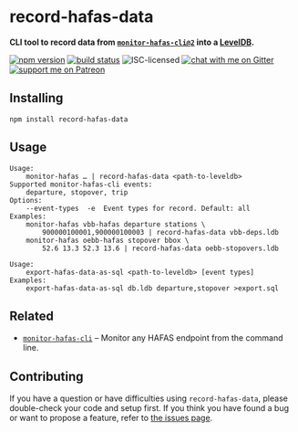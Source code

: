 # record-hafas-data

**CLI tool to record data from [`monitor-hafas-cli@2`](https://github.com/derhuerst/monitor-hafas-cli) into a [LevelDB](https://github.com/google/leveldb).**

[![npm version](https://img.shields.io/npm/v/record-hafas-data.svg)](https://www.npmjs.com/package/record-hafas-data)
[![build status](https://api.travis-ci.org/derhuerst/record-hafas-data.svg?branch=master)](https://travis-ci.org/derhuerst/record-hafas-data)
![ISC-licensed](https://img.shields.io/github/license/derhuerst/record-hafas-data.svg)
[![chat with me on Gitter](https://img.shields.io/badge/chat%20with%20me-on%20gitter-512e92.svg)](https://gitter.im/derhuerst)
[![support me on Patreon](https://img.shields.io/badge/support%20me-on%20patreon-fa7664.svg)](https://patreon.com/derhuerst)


## Installing

```shell
npm install record-hafas-data
```


## Usage

```
Usage:
	monitor-hafas … | record-hafas-data <path-to-leveldb>
Supported monitor-hafas-cli events:
	departure, stopover, trip
Options:
	--event-types  -e  Event types for record. Default: all
Examples:
	monitor-hafas vbb-hafas departure stations \
		900000100001,900000100003 | record-hafas-data vbb-deps.ldb
	monitor-hafas oebb-hafas stopover bbox \
		52.6 13.3 52.3 13.6 | record-hafas-data oebb-stopovers.ldb
```

```
Usage:
	export-hafas-data-as-sql <path-to-leveldb> [event types]
Examples:
	export-hafas-data-as-sql db.ldb departure,stopover >export.sql
```


## Related

- [`monitor-hafas-cli`](https://github.com/derhuerst/monitor-hafas-cli) – Monitor any HAFAS endpoint from the command line.


## Contributing

If you have a question or have difficulties using `record-hafas-data`, please double-check your code and setup first. If you think you have found a bug or want to propose a feature, refer to [the issues page](https://github.com/derhuerst/record-hafas-data/issues).
